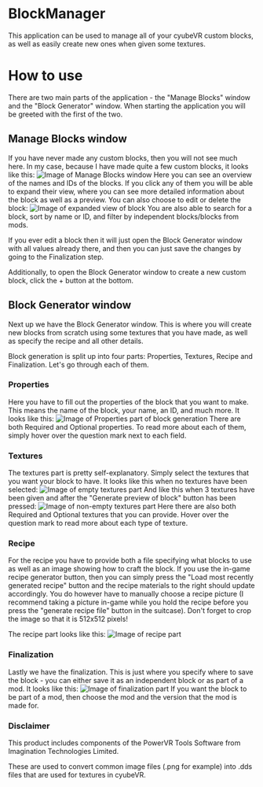 # BlockManager
This application can be used to manage all of your cyubeVR custom blocks, as well as easily create new ones when given some textures.

# How to use
There are two main parts of the application - the "Manage Blocks" window and the "Block Generator" window. When starting the application 
you will be greeted with the first of the two.
## Manage Blocks window
If you have never made any custom blocks, then you will not see much here. In my case, because I have made quite a few custom blocks, it looks
like this:
![Image of Manage Blocks window](readme_images/1.png)
Here you can see an overview of the names and IDs of the blocks. If you click any of them you will be able to expand their view, where you
can see more detailed information about the block as well as a preview. You can also choose to edit or delete the block:
![Image of expanded view of block](readme_images/2.png)
You are also able to search for a block, sort by name or ID, and filter by independent blocks/blocks from mods.

If you ever edit a block then it will just open the Block Generator window with all values already there, and then you can just save 
the changes by going to the Finalization step.

Additionally, to open the Block Generator window to create a new custom block, click the + button at the bottom.

## Block Generator window
Next up we have the Block Generator window. This is where you will create new blocks from scratch using some textures that
you have made, as well as specify the recipe and all other details.

Block generation is split up into four parts: Properties, Textures, Recipe and Finalization. Let's go through each of them.
### Properties
Here you have to fill out the properties of the block that you want to make. This means the name of the block, your name, an ID,
and much more. It looks like this:
![Image of Properties part of block generation](readme_images/3.png)
There are both Required and Optional properties. To read more about each of them, simply hover over the question mark next to
each field.

### Textures
The textures part is pretty self-explanatory. Simply select the textures that you want your block to have. It looks like this
when no textures have been selected:
![Image of empty textures part](readme_images/4.png)
And like this when 3 textures have been given and after the "Generate preview of block" button has been pressed:
![Image of non-empty textures part](readme_images/5.png)
Here there are also both Required and Optional textures that you can provide. Hover over the question mark to read more about
each type of texture.

### Recipe
For the recipe you have to provide both a file specifying what blocks to use as well as an image showing how to craft the block.
If you use the in-game recipe generator button, then you can simply press the "Load most recently generated recipe" button and
the recipe materials to the right should update accordingly. You do however have to manually choose a recipe picture (I
recommend taking a picture in-game while you hold the recipe before you press the "generate recipe file" button in the suitcase).
Don't forget to crop the image so that it is 512x512 pixels!

The recipe part looks like this:
![Image of recipe part](readme_images/6.png)

### Finalization
Lastly we have the finalization. This is just where you specify where to save the block - you can either save it as an independent
block or as part of a mod. It looks like this:
![Image of finalization part](readme_images/7.png)
If you want the block to be part of a mod, then choose the mod and the version that the mod is made for.

### Disclaimer
This product includes components of the PowerVR Tools Software from Imagination Technologies Limited.

These are used to convert common image files (.png for example) into .dds files that are used for textures in cyubeVR.

